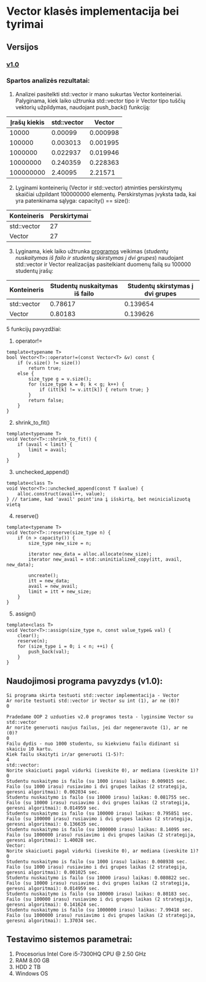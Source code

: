 # Vector klasės implementacija bei tyrimai 
## Versijos
### [v1.0](https://github.com/ignaspangonis/ObjektinisProgramavimas-4/releases/tag/v1.0)

### Spartos analizės rezultatai:
1. Analizei pasitelkti std::vector ir mano sukurtas Vector konteineriai. Palyginama, kiek  laiko užtrunka std::vector tipo ir Vector tipo tuščių vektorių užpildymas, naudojant push_back() funkciją:

| Įrašų kiekis | std::vector | Vector   |
|--------------|-------------|----------|
| 10000        | 0.00099     | 0.000998 |
| 100000       | 0.003013    | 0.001995 |
| 1000000      | 0.022937    | 0.019946 |
| 10000000     | 0.240359    | 0.228363 |
| 100000000    | 2.40095     | 2.21571  |

2. Lyginami konteinerių (Vector ir std::vector) atminties perskirstymų skaičiai užpildant 100000000 elementų. Perskirstymas įvyksta tada, kai yra patenkinama sąlyga: capacity() == size():

| Konteineris | Perskirtymai |
|-------------|--------------|
| std::vector | 27           |
| Vector      | 27           |

3. Lyginama, kiek laiko užtrunka [programos](https://github.com/ignaspangonis/ObjektinisProgramavimas-3/releases/tag/v2.0) veikimas (*studentų nuskaitymas iš failo ir studentų skirstymas į dvi grupes*) naudojant std::vector ir Vector realizacijas pasitelkiant duomenų failą su 100000 studentų įrašų:

| Konteineris | Studentų nuskaitymas iš failo | Studentų skirstymas į dvi grupes |
|-------------|-------------------------------|----------------------------------|
| std::vector | 0.78617                       | 0.139654                         |
| Vector      | 0.80183                       | 0.139626                         |

5 funkcijų pavyzdžiai:
1. operator!=
```
template<typename T>
bool Vector<T>::operator!=(const Vector<T> &v) const {
    if (v.size() != size())
        return true;
    else {
        size_type g = v.size();
        for (size_type k = 0; k < g; k++) {
            if (itt[k] != v.itt[k]) { return true; }
        }
        return false;
    }
}
```

2. shrink_to_fit()
```
template<typename T>
void Vector<T>::shrink_to_fit() {
    if (avail < limit) {
        limit = avail;
    }
}
```

3. unchecked_append()
```
template<class T>
void Vector<T>::unchecked_append(const T &value) {
    alloc.construct(avail++, value);
} // tariame, kad 'avail' point'ina į išskirtą, bet neinicializuotą vietą
```

4. reserve()
```
template<typename T>
void Vector<T>::reserve(size_type n) {
    if (n > capacity()) {
        size_type new_size = n;

        iterator new_data = alloc.allocate(new_size);
        iterator new_avail = std::uninitialized_copy(itt, avail, new_data);

        uncreate();
        itt = new_data;
        avail = new_avail;
        limit = itt + new_size;
    }
}
```

5. assign()
```
template<class T>
void Vector<T>::assign(size_type n, const value_type& val) {
    clear();
    reserve(n);
    for (size_type i = 0; i < n; ++i) {
        push_back(val);
    }
}
```

## Naudojimosi programa pavyzdys (v1.0):
```
Si programa skirta testuoti std::vector implementacija - Vector
Ar norite testuoti std::vector ir Vector su int (1), ar ne (0)?
0

Pradedame OOP 2 uzduoties v2.0 programos testa - lyginsime Vector su std::vector
Ar norite generuoti naujus failus, jei dar negeneravote (1), ar ne (0)?
0
Failu dydis - nuo 1000 studentu, su kiekvienu failu didinant si skaiciu 10 kartu.
Kiek failu skaityti ir/ar generuoti (1-5)?:
4
std::vector:
Norite skaiciuoti pagal vidurki (iveskite 0), ar mediana (iveskite 1)?
0
Studentu nuskaitymo is failo (su 1000 irasu) laikas: 0.009015 sec.
Failo (su 1000 irasu) rusiavimo i dvi grupes laikas (2 strategija, geresni algoritmai): 0.002034 sec.
Studentu nuskaitymo is failo (su 10000 irasu) laikas: 0.081755 sec.
Failo (su 10000 irasu) rusiavimo i dvi grupes laikas (2 strategija, geresni algoritmai): 0.014959 sec.
Studentu nuskaitymo is failo (su 100000 irasu) laikas: 0.795851 sec.
Failo (su 100000 irasu) rusiavimo i dvi grupes laikas (2 strategija, geresni algoritmai): 0.136635 sec.
Studentu nuskaitymo is failo (su 1000000 irasu) laikas: 8.14095 sec.
Failo (su 1000000 irasu) rusiavimo i dvi grupes laikas (2 strategija, geresni algoritmai): 1.40028 sec.
Vector:
Norite skaiciuoti pagal vidurki (iveskite 0), ar mediana (iveskite 1)?
0
Studentu nuskaitymo is failo (su 1000 irasu) laikas: 0.008938 sec.
Failo (su 1000 irasu) rusiavimo i dvi grupes laikas (2 strategija, geresni algoritmai): 0.001025 sec.
Studentu nuskaitymo is failo (su 10000 irasu) laikas: 0.080822 sec.
Failo (su 10000 irasu) rusiavimo i dvi grupes laikas (2 strategija, geresni algoritmai): 0.014959 sec.
Studentu nuskaitymo is failo (su 100000 irasu) laikas: 0.80183 sec.
Failo (su 100000 irasu) rusiavimo i dvi grupes laikas (2 strategija, geresni algoritmai): 0.141624 sec.
Studentu nuskaitymo is failo (su 1000000 irasu) laikas: 7.99418 sec.
Failo (su 1000000 irasu) rusiavimo i dvi grupes laikas (2 strategija, geresni algoritmai): 1.37034 sec.
```

## Testavimo sistemos parametrai:
1. Procesorius Intel Core i5-7300HQ CPU @ 2.50 GHz
2. RAM 8.00 GB
3. HDD 2 TB
4. Windows OS
